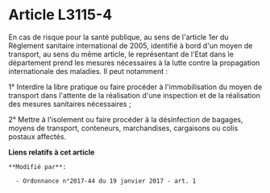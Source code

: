 # Article L3115-4

En cas de risque pour la santé publique, au sens de l'article 1er du Règlement sanitaire international de 2005, identifié à
bord d'un moyen de transport, au sens du même article, le représentant de l'Etat dans le département prend les mesures
nécessaires à la lutte contre la propagation internationale des maladies. Il peut notamment : 

1° Interdire la libre pratique ou faire procéder à l'immobilisation du moyen de transport dans l'attente de la réalisation
d'une inspection et de la réalisation des mesures sanitaires nécessaires ; 

2° Mettre à l'isolement ou faire procéder à la désinfection de bagages, moyens de transport, conteneurs, marchandises,
cargaisons ou colis postaux affectés.

**Liens relatifs à cet article**

	**Modifié par**:

	  - Ordonnance n°2017-44 du 19 janvier 2017 - art. 1
